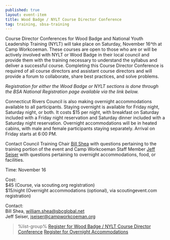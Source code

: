 ```yaml
---
published: true
layout: event-item
title: Wood Badge / NYLT Course Director Conference
tag: training, sbsa-training
---
```


Course Director Conferences for Wood Badge and National Youth Leadership Training (NYLT) will take place on Saturday, November 16^th at Camp Workcoeman. These courses are open to those who are or will be actively involved with NYLT or Wood Badge in their local council and provide them with the training necessary to understand the syllabus and deliver a successful course. Completing this Course Director Conference is required of all course directors and assistant course directors and will provide a forum to collaborate, share best practices, and solve problems.

*Registration for either the Wood Badge or NYLT sections is done through the BSA National Registration page available via the link below.*

Connecticut Rivers Council is also making overnight accommodations available to all participants. Staying overnight is available for Friday night, Saturday night, or both. It costs $15 per night, with breakfast on Saturday included with a Friday night reservation and Saturday dinner included with a Saturday night reservation. Overnight accommodations will be in heated cabins, with male and female participants staying separately. Arrival on Friday starts at 6:00 PM.

Contact Council Training Chair [Bill Shea](mailto:william.shea@sbcglobal.net) with questions pertaining to the training portion of the event and Camp Workcoeman Staff Member [Jeff Seiser](jseiser@campworkcoeman.org) with questions pertaining to overnight accommodations, food, or facilities.

Time: November 16

Cost:<br>
$45 (Course, via scouting.org registration)<br>
$15/night (Overnight accommodations (optional), via scoutingevent.com registration)

Contact:<br>
Bill Shea, [william.shea@sbcglobal.net](mailto:william.shea@sbcglobal.net)<br>
Jeff Seiser, [jseiser@campworkcoeman.org](mailto:jseiser@campworkcoeman.org)

> %list-group%
> <a href="https://laserfiche.scouting.org/Forms/2024ConnRiversCDC" class="list-group-item">Register for Wood Badge / NYLT Course Director Conference</a>
> <a href="https://scoutingevent.com/066-90389" class="list-group-item">Register for Overnight Accommodations</a>
